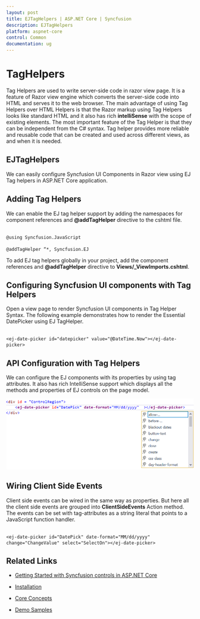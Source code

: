 ```yaml
---
layout: post
title: EJTagHelpers | ASP.NET Core | Syncfusion
description: EJTagHelpers
platform: aspnet-core
control: Common 
documentation: ug
---
```


# TagHelpers

Tag Helpers are used to write server-side code in razor view page. It is a feature of Razor view engine which converts the server-side code into HTML and serves it to the web browser. The main advantage of using Tag Helpers over HTML Helpers is that the Razor markup using Tag Helpers looks like standard HTML and it also has rich **intelliSense** with the scope of existing elements. The most important feature of the Tag Helper is that they can be independent from the C# syntax. Tag helper provides more reliable and reusable code that can be created and used across different views, as and when it is needed.

## EJTagHelpers

We can easily configure Syncfusion UI Components in Razor view using EJ Tag helpers in ASP.NET Core application.

## Adding Tag Helpers

We can enable the EJ tag helper support by adding the namespaces for component references and **@addTagHelper** directive to the cshtml file.

   ~~~ cshtml

   @using Syncfusion.JavaScript

   @addTagHelper “*, Syncfusion.EJ

   ~~~

To add EJ tag helpers globally in your project, add the component references and **@addTagHelper** directive to **Views/_ViewImports.cshtml**.

## Configuring Syncfusion UI components with Tag Helpers

Open a view page to render Syncfusion UI components in Tag Helper Syntax. The following example demonstrates how to render the Essential DatePicker using EJ TagHelper.

   ~~~ cshtml

   <ej-date-picker id="datepicker" value="@DateTime.Now"></ej-date-picker>

   ~~~

## API Configuration with Tag Helpers

We can configure the EJ components with its properties by using tag attributes. It also has rich IntelliSense support which displays all the methods and properties of EJ controls on the page model.

![](ej-tag-helpers_images/ej-tag-helper_image.png)   

## Wiring Client Side Events

Client side events can be wired in the same way as properties. But here all the client side events are grouped into **ClientSideEvents** Action method. The events can be set with tag-attributes as a string literal that points to a JavaScript function handler.

   ~~~ cshtml

   <ej-date-picker id="DatePick" date-format="MM/dd/yyyy"  change="ChangeValue" select="SelectOn"></ej-date-picker>

   ~~~

## Related Links

* [Getting Started with Syncfusion controls in ASP.NET Core](https://help.syncfusion.com/aspnet-core/gettingstarted/getting-started-2-0)   

* [Installation](https://help.syncfusion.com/aspnet-core/core-concepts) 

* [Core Concepts](https://help.syncfusion.com/aspnet-core/installation)

* [Demo Samples](http://aspnetcore.syncfusion.com/)